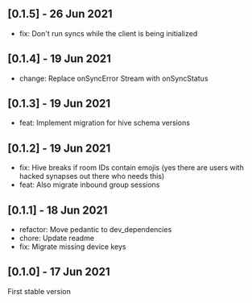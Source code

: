## [0.1.5] - 26 Jun 2021
- fix: Don't run syncs while the client is being initialized

## [0.1.4] - 19 Jun 2021
- change: Replace onSyncError Stream with onSyncStatus

## [0.1.3] - 19 Jun 2021
- feat: Implement migration for hive schema versions

## [0.1.2] - 19 Jun 2021
- fix: Hive breaks if room IDs contain emojis (yes there are users with hacked synapses out there who needs this)
- feat: Also migrate inbound group sessions

## [0.1.1] - 18 Jun 2021
- refactor: Move pedantic to dev_dependencies
- chore: Update readme
- fix: Migrate missing device keys

## [0.1.0] - 17 Jun 2021

First stable version
